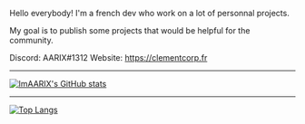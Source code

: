 Hello everybody!
I'm a french dev who work on a lot of personnal projects.

My goal is to publish some projects that would be helpful for the community.

Discord: AARIX#1312
Website: https://clementcorp.fr

- - - -

[![ImAARIX's GitHub stats](https://github-readme-stats.vercel.app/api?username=ImAARIX&count_private=true&show_icons=true)](https://github.com/anuraghazra/github-readme-stats)

- - - -

[![Top Langs](https://github-readme-stats.vercel.app/api/top-langs/?username=ImAARIX)](https://github.com/anuraghazra/github-readme-stats)

